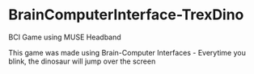 # BrainComputerInterface-TrexDino
BCI Game using MUSE Headband

This game was made using Brain-Computer Interfaces - Everytime you blink, the dinosaur will jump over the screen
